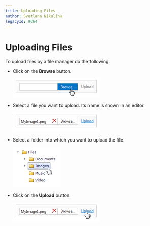 ```yaml
---
title: Uploading Files
author: Svetlana Nikulina
legacyId: 9364
---
```

# Uploading Files
To upload files by a file manager do the following.
* Click on the **Browse** button.
	
	![ASPxFileManager_UploadPanel](../../images/img13310.png)
* Select a file you want to upload. Its name is shown in an editor.
	
	![ASPxFileManager_UploadPanel3](../../images/img13312.png)
* Select a folder into which you want to upload the file.
	
	![ASPxFileManager_UploadPanel4](../../images/img13313.png)
* Click on the **Upload** button.
	
	![ASPxFileManager_UploadPanel2](../../images/img13311.png)